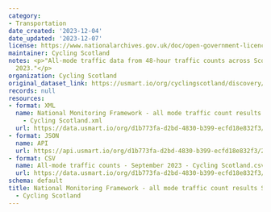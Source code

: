 ```yaml
---
category:
- Transportation
date_created: '2023-12-04'
date_updated: '2023-12-07'
license: https://www.nationalarchives.gov.uk/doc/open-government-licence/version/3/
maintainer: Cycling Scotland
notes: <p>"All-mode traffic data from 48-hour traffic counts across Scotland in September
  2023."</p>
organization: Cycling Scotland
original_dataset_link: https://usmart.io/org/cyclingscotland/discovery/discovery-view-detail/ae4be5c4-c2cd-4232-891d-abe6bd82f23d
records: null
resources:
- format: XML
  name: National Monitoring Framework - all mode traffic count results September 2023
    - Cycling Scotland.xml
  url: https://data.usmart.io/org/d1b773fa-d2bd-4830-b399-ecfd18e832f3/resource?resourceGUID=29251797-0b62-41a7-900c-793e8bc19f69
- format: JSON
  name: API
  url: https://api.usmart.io/org/d1b773fa-d2bd-4830-b399-ecfd18e832f3/2bd6af54-7ad1-4ed4-bd55-532e23495d98/2/urql
- format: CSV
  name: All-mode traffic counts - September 2023 - Cycling Scotland.csv
  url: https://data.usmart.io/org/d1b773fa-d2bd-4830-b399-ecfd18e832f3/resource?resourceGUID=defb0929-5f08-4685-b5f7-1428b5999413
schema: default
title: National Monitoring Framework - all mode traffic count results September 2023
  - Cycling Scotland
---
```

